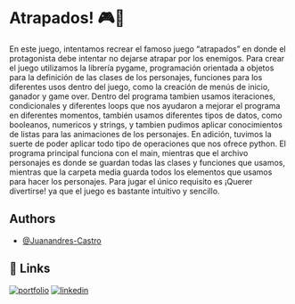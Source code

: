 
# Atrapados! 🎮👾

En este juego, intentamos recrear el famoso juego “atrapados” en donde el protagonista debe intentar no dejarse atrapar por los enemigos. 
Para crear el juego utilizamos la librería pygame, programación orientada a objetos para la definición de las clases de los personajes, funciones para los diferentes usos dentro del juego, como la creación de menús de inicio, ganador y game over. 
Dentro del programa tambien usamos iteraciones, condicionales y diferentes loops que nos ayudaron a mejorar el programa en diferentes momentos, también usamos diferentes tipos de datos, como booleanos, numericos y strings, y tambien pudimos aplicar conocimientos de listas para las animaciones de los personajes. En adición, tuvimos la suerte de poder aplicar todo tipo de operaciones que nos ofrece python. El programa principal funciona con el main, mientras que el archivo personajes es donde se guardan todas las clases y funciones que usamos, mientras que la carpeta media guarda todos los elementos que usamos para hacer los personajes. 
Para jugar el único requisito es ¡Querer divertirse! ya que el juego es bastante intuitivo y sencillo.

## Authors

- [@Juanandres-Castro](https://github.com/juanandres-castro)


## 🔗 Links
[![portfolio](https://img.shields.io/badge/my_portfolio-000?style=for-the-badge&logo=ko-fi&logoColor=white)](https://juanandres-castro.github.io/)
[![linkedin](https://img.shields.io/badge/linkedin-0A66C2?style=for-the-badge&logo=linkedin&logoColor=white)](https://www.linkedin.com/in/juanandrescastro/)

